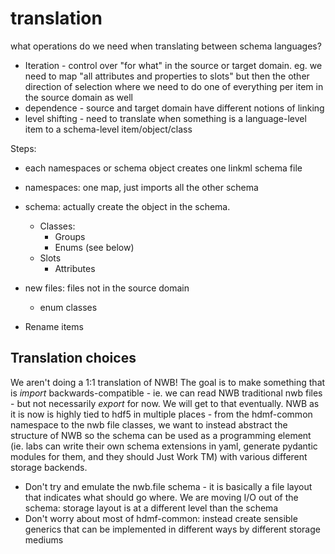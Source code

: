 # translation

what operations do we need when translating between schema languages?

- Iteration - control over "for what" in the source or target domain.
  eg. we need to map "all attributes and properties to slots" but then the
  other direction of selection where we need to do one of everything per item
  in the source domain as well
- dependence - source and target domain have different notions of linking
- level shifting - need to translate when something is a language-level
  item to a schema-level item/object/class



Steps:
- each namespaces or schema object creates one linkml schema file
- namespaces: one map, just imports all the other schema
- schema: actually create the object in the schema.
  - Classes:
    - Groups
    - Enums (see below)
  - Slots
    - Attributes
- new files: files not in the source domain
  - enum classes

- Rename items


## Translation choices

We aren't doing a 1:1 translation of NWB! The goal is to make something that is *import*
backwards-compatible - ie. we can read NWB traditional nwb files - but not necessarily
*export* for now. We will get to that eventually. NWB as it is now is highly tied to hdf5
in multiple places - from the hdmf-common namespace to the nwb file classes, 
we want to instead abstract the structure of NWB so the schema can be used
as a programming element (ie. labs can write their own schema extensions in yaml, 
generate pydantic modules for them, and they should Just Work TM) with various different
storage backends. 

- Don't try and emulate the nwb.file schema - it is basically a file layout that indicates
  what should go where. We are moving I/O out of the schema: storage layout is at a different level than the schema
- Don't worry about most of hdmf-common: instead create sensible generics that can be implemented in different ways by different storage mediums